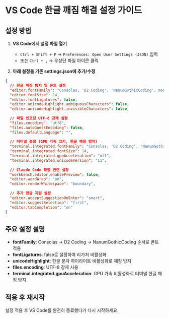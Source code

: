 # VS Code 한글 깨짐 해결 설정 가이드

## 설정 방법

1. **VS Code에서 설정 파일 열기**
   - `Ctrl + Shift + P` → `Preferences: Open User Settings (JSON)` 입력
   - 또는 `Ctrl + ,` → 우상단 파일 아이콘 클릭

2. **아래 설정을 기존 settings.json에 추가/수정**

```json
{
  // 한글 깨짐 방지 및 폰트 설정
  "editor.fontFamily": "Consolas, 'D2 Coding', 'NanumGothicCoding', monospace",
  "editor.fontSize": 14,
  "editor.fontLigatures": false,
  "editor.unicodeHighlight.ambiguousCharacters": false,
  "editor.unicodeHighlight.invisibleCharacters": false,
  
  // 파일 인코딩 UTF-8 강제 설정
  "files.encoding": "utf8",
  "files.autoGuessEncoding": false,
  "files.defaultLanguage": "",
  
  // 터미널 설정 (GPU 가속 끄기, 한글 깨짐 방지)
  "terminal.integrated.fontFamily": "Consolas, 'D2 Coding', 'NanumGothicCoding', monospace",
  "terminal.integrated.fontSize": 14,
  "terminal.integrated.gpuAcceleration": "off",
  "terminal.integrated.unicodeVersion": "11",
  
  // Claude Code 확장 관련 설정
  "workbench.editor.enablePreview": false,
  "editor.wordWrap": "on",
  "editor.renderWhitespace": "boundary",
  
  // 추가 한글 지원 설정
  "editor.acceptSuggestionOnEnter": "smart",
  "editor.suggestSelection": "first",
  "editor.tabCompletion": "on"
}
```

## 주요 설정 설명

- **fontFamily**: Consolas → D2 Coding → NanumGothicCoding 순서로 폰트 적용
- **fontLigatures**: false로 설정하여 리가처 비활성화
- **unicodeHighlight**: 한글 문자 하이라이트 비활성화로 깨짐 방지
- **files.encoding**: UTF-8 강제 사용
- **terminal.integrated.gpuAcceleration**: GPU 가속 비활성화로 터미널 한글 깨짐 방지

## 적용 후 재시작

설정 적용 후 VS Code를 완전히 종료했다가 다시 시작하세요.
